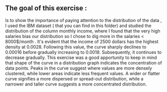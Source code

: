 ## The goal of this exercise : 
Is to show the importance of paying attention to the distribution of the data , I used the IBM dataset ( that you can find in this folder)
and studied the distribution of the column monthly income, where I found that the very high salaries bias our distribution so
I chose to dig more in the salaries < 8000$/month . It's evident that the income of 2500 dollars has the highest density 
at 0.0028. Following this value, the curve sharply declines to 0.00016 before gradually increasing to 0.0018. 
Subsequently, it continues to decrease gradually.
This exercise was a good apportunity to keep in mind that shape of the curve in a distribution graph indicates the 
concentration of data points. 
Peaks in the curve suggest where values are more densely clustered, while lower areas indicate less frequent values. 
A wider or flatter curve signifies a more dispersed or spread-out distribution, while a narrower and taller curve 
suggests a more concentrated distribution.
